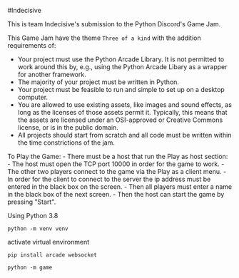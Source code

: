 #Indecisive

This is team Indecisive's submission to the Python Discord's Game Jam.

This Game Jam have the theme `Three of a kind` with the addition requirements of:
 - Your project must use the Python Arcade Library. 
 It is not permitted to work around this by, e.g., using the Python Arcade Libary as a wrapper for another framework.
 - The majority of your project must be written in Python.
 - Your project must be feasible to run and simple to set up on a desktop computer.
 - You are allowed to use existing assets, like images and sound effects, as long as the licenses of those assets permit it. 
 Typically, this means that the assets are licensed under an OSI-approved or Creative Commons license, or is in the public domain.
 - All projects should start from scratch and all code must be written within the time constrictions of the jam.


To Play the Game:
    - There must be a host that run the Play as host section:
        - The host must open the TCP port 10000 in order for the game to work.
    - The other two players connect to the game via the Play as a client menu.
    - In order for the client to connect to the server the ip address must be entered in the black box on the screen.
    - Then all players must enter a name in the black box of the next screen.
    - Then the host can start the game by pressing "Start".
    
Using Python 3.8
 
`python -m venv venv`

activate virtual environment

`pip install arcade websocket`

`python -m game`
